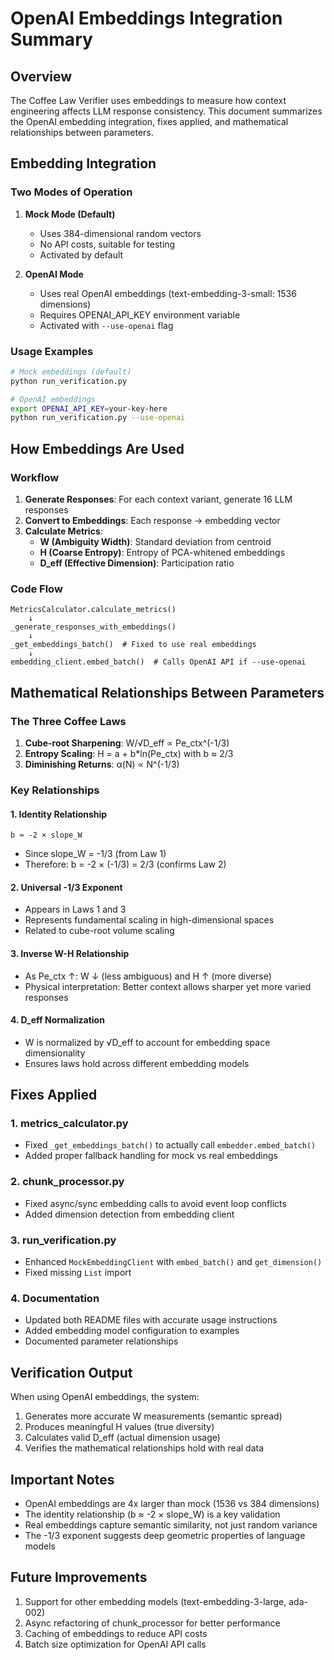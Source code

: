 # OpenAI Embeddings Integration Summary

## Overview

The Coffee Law Verifier uses embeddings to measure how context engineering affects LLM response consistency. This document summarizes the OpenAI embedding integration, fixes applied, and mathematical relationships between parameters.

## Embedding Integration

### Two Modes of Operation

1. **Mock Mode (Default)**
   - Uses 384-dimensional random vectors
   - No API costs, suitable for testing
   - Activated by default

2. **OpenAI Mode**
   - Uses real OpenAI embeddings (text-embedding-3-small: 1536 dimensions)
   - Requires OPENAI_API_KEY environment variable
   - Activated with `--use-openai` flag

### Usage Examples

```bash
# Mock embeddings (default)
python run_verification.py

# OpenAI embeddings
export OPENAI_API_KEY=your-key-here
python run_verification.py --use-openai
```

## How Embeddings Are Used

### Workflow

1. **Generate Responses**: For each context variant, generate 16 LLM responses
2. **Convert to Embeddings**: Each response → embedding vector
3. **Calculate Metrics**:
   - **W (Ambiguity Width)**: Standard deviation from centroid
   - **H (Coarse Entropy)**: Entropy of PCA-whitened embeddings
   - **D_eff (Effective Dimension)**: Participation ratio

### Code Flow

```
MetricsCalculator.calculate_metrics()
    ↓
_generate_responses_with_embeddings()
    ↓
_get_embeddings_batch()  # Fixed to use real embeddings
    ↓
embedding_client.embed_batch()  # Calls OpenAI API if --use-openai
```

## Mathematical Relationships Between Parameters

### The Three Coffee Laws

1. **Cube-root Sharpening**: W/√D_eff ∝ Pe_ctx^(-1/3)
2. **Entropy Scaling**: H = a + b*ln(Pe_ctx) with b ≈ 2/3
3. **Diminishing Returns**: α(N) ∝ N^(-1/3)

### Key Relationships

#### 1. Identity Relationship
```
b ≈ -2 × slope_W
```
- Since slope_W = -1/3 (from Law 1)
- Therefore: b = -2 × (-1/3) = 2/3 (confirms Law 2)

#### 2. Universal -1/3 Exponent
- Appears in Laws 1 and 3
- Represents fundamental scaling in high-dimensional spaces
- Related to cube-root volume scaling

#### 3. Inverse W-H Relationship
- As Pe_ctx ↑: W ↓ (less ambiguous) and H ↑ (more diverse)
- Physical interpretation: Better context allows sharper yet more varied responses

#### 4. D_eff Normalization
- W is normalized by √D_eff to account for embedding space dimensionality
- Ensures laws hold across different embedding models

## Fixes Applied

### 1. metrics_calculator.py
- Fixed `_get_embeddings_batch()` to actually call `embedder.embed_batch()`
- Added proper fallback handling for mock vs real embeddings

### 2. chunk_processor.py
- Fixed async/sync embedding calls to avoid event loop conflicts
- Added dimension detection from embedding client

### 3. run_verification.py
- Enhanced `MockEmbeddingClient` with `embed_batch()` and `get_dimension()`
- Fixed missing `List` import

### 4. Documentation
- Updated both README files with accurate usage instructions
- Added embedding model configuration to examples
- Documented parameter relationships

## Verification Output

When using OpenAI embeddings, the system:
1. Generates more accurate W measurements (semantic spread)
2. Produces meaningful H values (true diversity)
3. Calculates valid D_eff (actual dimension usage)
4. Verifies the mathematical relationships hold with real data

## Important Notes

- OpenAI embeddings are 4x larger than mock (1536 vs 384 dimensions)
- The identity relationship (b ≈ -2 × slope_W) is a key validation
- Real embeddings capture semantic similarity, not just random variance
- The -1/3 exponent suggests deep geometric properties of language models

## Future Improvements

1. Support for other embedding models (text-embedding-3-large, ada-002)
2. Async refactoring of chunk_processor for better performance
3. Caching of embeddings to reduce API costs
4. Batch size optimization for OpenAI API calls